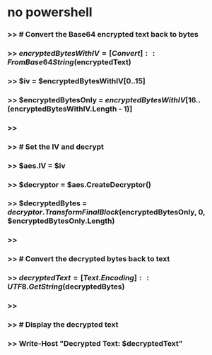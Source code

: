 # no powershell

### >> # Convert the Base64 encrypted text back to bytes
### >> $encryptedBytesWithIV = [Convert]::FromBase64String($encryptedText)
### >> $iv = $encryptedBytesWithIV[0..15]
### >> $encryptedBytesOnly = $encryptedBytesWithIV[16..($encryptedBytesWithIV.Length - 1)]
### >>
### >> # Set the IV and decrypt
### >> $aes.IV = $iv
### >> $decryptor = $aes.CreateDecryptor()
### >> $decryptedBytes = $decryptor.TransformFinalBlock($encryptedBytesOnly, 0, $encryptedBytesOnly.Length)
### >>
### >> # Convert the decrypted bytes back to text
### >> $decryptedText = [Text.Encoding]::UTF8.GetString($decryptedBytes)
### >>
### >> # Display the decrypted text
### >> Write-Host "Decrypted Text: $decryptedText"
